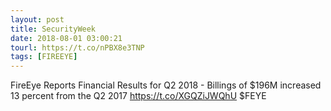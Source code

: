 ```yaml
---
layout: post
title: SecurityWeek
date: 2018-08-01 03:00:21
tourl: https://t.co/nPBX8e3TNP
tags: [FIREEYE]
---
```

FireEye Reports Financial Results for Q2 2018 - Billings of $196M increased 13 percent from the Q2 2017
https://t.co/XGQZiJWQhU $FEYE